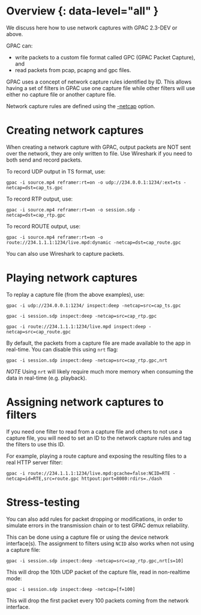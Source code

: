 # Overview {: data-level="all" }

We discuss here how to use network captures with GPAC 2.3-DEV or above.



GPAC can:

- write packets to a custom file format called GPC (GPAC Packet Capture), and
- read packets from pcap, pcapng and gpc files.

GPAC uses a concept of network capture rules identified by ID. This allows having a set of filters in GPAC use one capture file while other filters will use either no capture file or another capture file.

Network capture rules are defined using the [-netcap](core_options#netcap) option. 


# Creating network captures

When creating a network capture with GPAC, output packets are NOT sent over the network, they are only written to file. 
Use Wireshark if you need to both send and record packets.


To record UDP output in TS format, use:
 
```
gpac -i source.mp4 reframer:rt=on -o udp://234.0.0.1:1234/:ext=ts -netcap=dst=cap_ts.gpc
```

To record RTP output, use:
 
```
gpac -i source.mp4 reframer:rt=on -o session.sdp -netcap=dst=cap_rtp.gpc
```

To record ROUTE output, use:
 
```
gpac -i source.mp4 reframer:rt=on -o route://234.1.1.1:1234/live.mpd:dynamic -netcap=dst=cap_route.gpc
```

You can also use Wireshark to capture packets.


# Playing network captures

To replay a capture file (from the above examples), use: 

```
gpac -i udp://234.0.0.1:1234/ inspect:deep -netcap=src=cap_ts.gpc

gpac -i session.sdp inspect:deep -netcap=src=cap_rtp.gpc

gpac -i route://234.1.1.1:1234/live.mpd inspect:deep -netcap=src=cap_route.gpc
```

By default, the packets from a capture file are made available to the app in real-time. You can disable this using `nrt` flag:

```
gpac -i session.sdp inspect:deep -netcap=src=cap_rtp.gpc,nrt

```

_NOTE_  Using `nrt` will likely require much more memory when consuming the data in real-time (e.g. playback).


# Assigning network captures to filters

If you need one filter to read from a capture file and others to not use a capture file, you will need to set an ID to the network capture rules and tag the filters to use this ID.

For example, playing a route capture and exposing the resulting files to a real HTTP server filter:

```
gpac -i route://234.1.1.1:1234/live.mpd:gcache=false:NCID=RTE -netcap=id=RTE,src=route.gpc httpout:port=8080:rdirs=./dash

```


# Stress-testing

You can also add rules for packet dropping or modifications, in order to simulate errors in the transmission chain or to test GPAC demux reliability.

This can be done using a capture file or using the device network interface(s). The assignment to filters using `NCID` also works when not using a capture file:


```
gpac -i session.sdp inspect:deep -netcap=src=cap_rtp.gpc,nrt[s=10]

```

This will drop the 10th UDP packet of the capture file, read in non-realtime mode:

```
gpac -i session.sdp inspect:deep -netcap=[f=100]

```

This will drop the first packet every 100 packets coming from the network interface.


